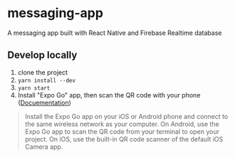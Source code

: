 # messaging-app

A messaging app built with React Native and Firebase Realtime database

## Develop locally

1. clone the project
2. `yarn install --dev`
3. `yarn start`
4. Install "Expo Go" app, then scan the QR code with your phone ([Docuementation](https://reactnative.dev/docs/environment-setup))

> Install the Expo Go app on your iOS or Android phone and connect to the same wireless network as your computer. On Android, use the Expo Go app to scan the QR code from your terminal to open your project. On iOS, use the built-in QR code scanner of the default iOS Camera app.
